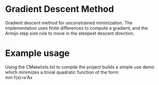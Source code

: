 # Gradient Descent Method <br />
Gradient descent method for unconstrained minimization. The implementation uses finite differences to compute a gradient, and the Armijo step size rule to move in the steepest descent direction.<br /> 

# Example usage <br />
Using the CMakelists.txt to compile the project builds a simple use demo which minimizes a trivial quadratic function of the form: <br />
min f(x)=x'Ax<br /> 

